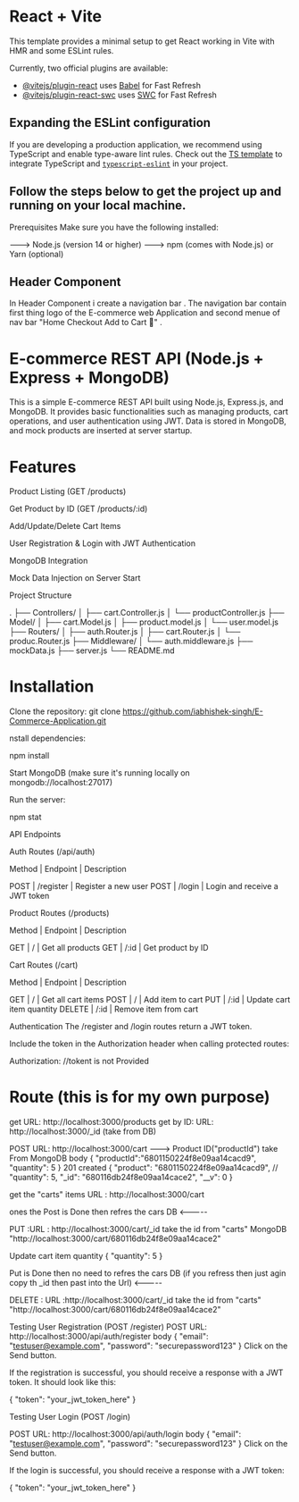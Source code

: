 # React + Vite

This template provides a minimal setup to get React working in Vite with HMR and some ESLint rules.

Currently, two official plugins are available:

- [@vitejs/plugin-react](https://github.com/vitejs/vite-plugin-react/blob/main/packages/plugin-react/README.md) uses [Babel](https://babeljs.io/) for Fast Refresh
- [@vitejs/plugin-react-swc](https://github.com/vitejs/vite-plugin-react-swc) uses [SWC](https://swc.rs/) for Fast Refresh

## Expanding the ESLint configuration

If you are developing a production application, we recommend using TypeScript and enable type-aware lint rules. Check out the [TS template](https://github.com/vitejs/vite/tree/main/packages/create-vite/template-react-ts) to integrate TypeScript and [`typescript-eslint`](https://typescript-eslint.io) in your project.

##  Follow the steps below to get the project up and running on your local machine.

Prerequisites
Make sure you have the following installed:

 ---> Node.js (version 14 or higher)
 ---> npm (comes with Node.js) or Yarn (optional)



## Header Component 

In Header Component i create a navigation bar . 
The navigation bar contain first thing logo of the E-commerce web Application and second menue of nav bar "Home Checkout Add to Cart 🛒" .





#  E-commerce REST API (Node.js + Express + MongoDB)
This is a simple E-commerce REST API built using Node.js, Express.js, and MongoDB. It provides basic functionalities such as managing products, cart operations, and user authentication using JWT. Data is stored in MongoDB, and mock products are inserted at server startup.

# Features
Product Listing (GET /products)

Get Product by ID (GET /products/:id)

Add/Update/Delete Cart Items

User Registration & Login with JWT Authentication

MongoDB Integration

Mock Data Injection on Server Start

Project Structure

.
├── Controllers/
│   ├── cart.Controller.js
│   └── productController.js
├── Model/
│   ├── cart.Model.js
│   ├── product.model.js
│   └── user.model.js
├── Routers/
│   ├── auth.Router.js
│   ├── cart.Router.js
│   └── produc.Router.js
├── Middleware/
│   └── auth.middleware.js
├── mockData.js
├── server.js
└── README.md


# Installation

Clone the repository: git clone https://github.com/iabhishek-singh/E-Commerce-Application.git


nstall dependencies:

npm install

Start MongoDB (make sure it's running locally on mongodb://localhost:27017)

Run the server:

npm stat

API Endpoints

Auth Routes (/api/auth)

Method | Endpoint | Description

POST | /register | Register a new user
POST | /login | Login and receive a JWT token

Product Routes (/products)

Method | Endpoint | Description

GET | / | Get all products
GET | /:id | Get product by ID


Cart Routes (/cart)

Method | Endpoint | Description

GET | / | Get all cart items
POST | / | Add item to cart
PUT | /:id | Update cart item quantity
DELETE | /:id | Remove item from cart


Authentication
The /register and /login routes return a JWT token.

Include the token in the Authorization header when calling protected routes:

Authorization: <your-token> //tokent is not Provided 







# Route (this is for my own purpose)

get URL: http://localhost:3000/products
get by ID: URL: http://localhost:3000/_id (take from DB)


POST  URL: http://localhost:3000/cart 
---> Product ID("productId") take From MongoDB
body 
{
    "productId":"6801150224f8e09aa14cacd9", 
    "quantity": 5
}
201 created
{
  "product": "6801150224f8e09aa14cacd9", //
  "quantity": 5,
  "_id": "680116db24f8e09aa14cace2",
  "__v": 0
}

get the "carts" items URL : http://localhost:3000/cart

ones the Post is Done then refres the cars DB <-----

PUT :URL : http://localhost:3000/cart/_id
take the id from "carts" MongoDB
"http://localhost:3000/cart/680116db24f8e09aa14cace2"

Update cart item quantity
{
  "quantity": 5
}

Put is Done then no need to refres the cars DB (if you refress then just agin copy th _id then past into the Url) <-----

DELETE : URL :http://localhost:3000/cart/_id
take the id from "carts"
"http://localhost:3000/cart/680116db24f8e09aa14cace2"

 Testing User Registration (POST /register)
 POST URL: http://localhost:3000/api/auth/register
 body
{
  "email": "testuser@example.com",
  "password": "securepassword123"
}
Click on the Send button.

If the registration is successful, you should receive a response with a JWT token. It should look like this:

{
  "token": "your_jwt_token_here"
}

Testing User Login (POST /login)

POST URL: http://localhost:3000/api/auth/login
body
{
  "email": "testuser@example.com",
  "password": "securepassword123"
}
Click on the Send button.

If the login is successful, you should receive a response with a JWT token:

{
  "token": "your_jwt_token_here"
}
